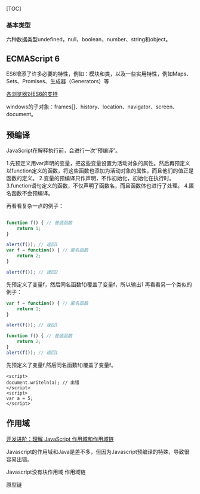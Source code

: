 [TOC]
 


### 基本类型
 
六种数据类型undefined，null，boolean，number、string和object。 
 
 
## ECMAScript 6
 
 
ES6增添了许多必要的特性，例如：模块和类，以及一些实用特性，例如Maps、Sets、Promises、生成器（Generators）等


[各浏览器对ES6的支持](http://kangax.github.io/compat-table/es6/)

windows的子对象：frames[]、history、location、navigator、screen、document。
 


## 预编译

JavaScript在解释执行前，会进行一次“预编译”。
 
1.先预定义用var声明的变量，把这些变量设置为活动对象的属性。然后再预定义以function定义的函数，将这些函数也添加为活动对象的属性，而且他们的值正是函数的定义。
2.变量的预编译只作声明，不作初始化，初始化在执行时。
3.function语句定义的函数，不仅声明了函数名，而且函数体也进行了处理。
4.匿名函数不会预编译。
 

再看看复杂一点的例子：
```javascript
 
function f() { // 普通函数
    return 1;
}

alert(f()); // 返回1
var f = function() { // 匿名函数
    return 2;
}

alert(f()); // 返回2
```

先预定义了变量f，然后同名函数f()覆盖了变量f，所以输出1
再看看另一个类似的例子：

```javascript
var f = function() { // 匿名函数
    return 1;
}

alert(f()); // 返回1

function f() { // 普通函数
    return 2;
}
alert(f()); // 返回1
```
先预定义了变量f,然后同名函数f()覆盖了变量f。
 

```
<script>
document.writeln(a); // 出错
</script>
<script>
var a = 5;
</script>
```



## 作用域
[开发进阶：理解 JavaScript 作用域和作用域链](http://www.cnblogs.com/lhb25/archive/2011/09/06/javascript-scope-chain.html)
 
Javascript的作用域和Java是差不多，但因为Javascript预编译的特殊，导致很容易出错。
 
Javascript没有块作用域
作用域链
 
 
 
原型链
 
 
 


